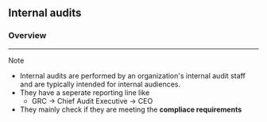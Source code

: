 ## Internal audits

### Overview 
---
>[!note]
>- Internal audits are performed by an organization's internal audit staff and are typically intended for internal audiences. 
>- They have a seperate reporting line like 
>	- GRC -> Chief Audit Executive -> CEO
>- They mainly check if they are meeting the **compliace requirements**


